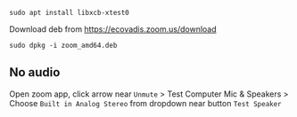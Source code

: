 `sudo apt install libxcb-xtest0`

Download deb from https://ecovadis.zoom.us/download

`sudo dpkg -i zoom_amd64.deb`

## No audio

Open zoom app, click arrow near `Unmute` > Test Computer Mic & Speakers > Choose `Built in Analog Stereo` from dropdown near button `Test Speaker`
